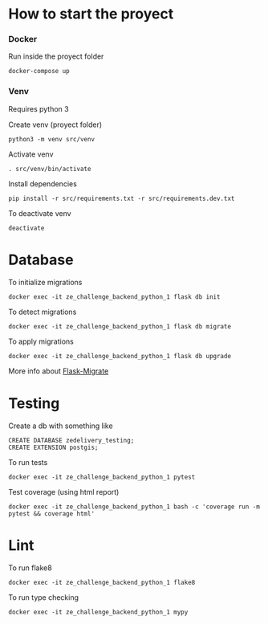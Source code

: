 # How to start the proyect

### Docker

Run inside the proyect folder

    docker-compose up

### Venv

Requires python 3

Create venv (proyect folder)

    python3 -m venv src/venv

Activate venv

    . src/venv/bin/activate

Install dependencies

    pip install -r src/requirements.txt -r src/requirements.dev.txt

To deactivate venv

    deactivate


# Database

To initialize migrations

    docker exec -it ze_challenge_backend_python_1 flask db init

To detect migrations 

    docker exec -it ze_challenge_backend_python_1 flask db migrate

To apply migrations

    docker exec -it ze_challenge_backend_python_1 flask db upgrade

More info about [Flask-Migrate ](https://flask-migrate.readthedocs.io/en/latest/)

# Testing

Create a db with something like

    CREATE DATABASE zedelivery_testing;
    CREATE EXTENSION postgis;

To run tests

    docker exec -it ze_challenge_backend_python_1 pytest

Test coverage (using html report)

    docker exec -it ze_challenge_backend_python_1 bash -c 'coverage run -m pytest && coverage html'

# Lint

To run flake8

    docker exec -it ze_challenge_backend_python_1 flake8

To run type checking

    docker exec -it ze_challenge_backend_python_1 mypy
